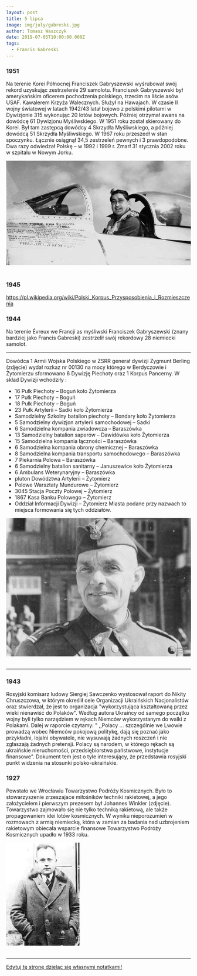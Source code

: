 ```yaml
---
layout: post
title: 5 lipca
image: img/july/gabreski.jpg
author: Tomasz Waszczyk
date: 2019-07-05T10:00:00.000Z
tags:
  - Francis Gabreski
---
```


### 1951

Na terenie Korei Północnej Franciszek Gabryszewski wyśrubował swój rekord uzyskując zestrzelenie 29 samolotu. Franciszek Gabryszewski był amerykańskim oficerem pochodzenia polskiego, trzecim na liście asów USAF. Kawalerem Krzyża Walecznych. Służył na Hawajach. W czasie II wojny światowej w latach 1942/43 latał bojowo z polskimi pilotami w Dywizjonie 315 wykonując 20 lotów bojowych. Później otrzymał awans na dowódcę 61 Dywizjonu Myśliwskiego. W 1951 roku został skierowany do Korei. Był tam zastępcą dowódcy 4 Skrzydła Myśliwskiego, a później dowódcą 51 Skrzydła Myśliwskiego. W 1967 roku przeszedł w stan spoczynku. Łącznie osiągnął 34,5 zestrzeleń pewnych i 3 prawdopodobne. Dwa razy odwiedzał Polskę – w 1992 i 1999 r. Zmarł 31 stycznia 2002 roku w szpitalu w Nowym Jorku.

<img src="./img/july/gabreski.jpg"><br><br>

### 1945

https://pl.wikipedia.org/wiki/Polski_Korpus_Przysposobienia_i_Rozmieszczenia

### 1944

Na terenie Évreux we Francji as myśliwski Franciszek Gabryszewski (znany bardziej jako Francis Gabreski) zestrzelił swój rekordowy 28 niemiecki samolot.

---

Dowódca 1 Armii Wojska Polskiego w ZSRR generał dywizji Zygmunt Berling (zdjęcie) wydał rozkaz nr 00130 na mocy którego w Berdyczowie i Żytomierzu sformowano 6 Dywizję Piechoty oraz 1 Korpus Pancerny. W skład Dywizji wchodziły :

- 16 Pułk Piechoty – Boguń koło Żytomierza
- 17 Pułk Piechoty – Boguń
- 18 Pułk Piechoty – Boguń
- 23 Pułk Artylerii – Sadki koło Żytomierza
- Samodzielny Szkolny batalion piechoty –
Bondary koło Żytomierza
- 5 Samodzielny dywizjon artylerii
samochodowej – Sadki
- 6 Samodzielna kompania zwiadowcza –
Baraszówka
- 13 Samodzielny batalion saperów –
Dawidówka koło Żytomierza
- 15 Samodzielna kompania łączności –
Baraszówka
- 6 Samodzielna kompania obrony chemicznej
– Baraszówka
- 8 Samodzielna kompania transportu
samochodowego – Baraszówka
- 7 Piekarnia Polowa – Baraszówka
- 6 Samodzielny batalion sanitarny –
Januszewice koło Żytomierza
- 6 Ambulans Weterynaryjny – Baraszówka
- pluton Dowództwa Artylerii – Żytomierz
- Polowe Warsztaty Mundurowe – Żytomierz
- 3045 Stacja Poczty Polowej – Żytomierz
- 1867 Kasa Banku Polowego – Żytomierz
- Oddział Informacji Dywizji – Żytomierz
Miasta podane przy nazwach to miejsca formowania się tych oddziałów.

<img src="./img/july/berling.jpg"><br><br>

---

### 1943

Rosyjski komisarz ludowy Siergiej Sawczenko wystosował raport do Nikity Chruszczowa, w którym określił cele Organizacji Ukraińskich Nacjonalistów oraz stwierdzał, że jest to organizacja "wykorzystująca kształtowaną przez wieki nienawiść do Polaków".
Według autora Ukraińcy od samego początku wojny byli tylko narzędziem w rękach Niemców wykorzystanym do walki z Polakami.
Dalej w raporcie czytamy:
" ,,Polacy … szczególnie we Lwowie prowadzą wobec Niemców pokojową politykę, dają się poznać jako przykładni, lojalni obywatele, nie wysuwają żadnych roszczeń i nie zgłaszają żadnych pretensji. Polacy są narodem, w którego rękach są ukraińskie nieruchomości, przedsiębiorstwa państwowe, instytucje finansowe".
Dokument tem jest o tyle interesujący, że przedstawia rosyjski punkt widzenia na stosunki polsko-ukraińskie.

### 1927

Powstało we Wrocławiu Towarzystwo Podróży Kosmicznych. Było to stowarzyszenie zrzeszajace miłośników techniki rakietowej, a jego założycielem i pierwszym prezesem był Johannes Winkler (zdjęcie). Towarzystwo zajmowało się nie tylko techniką rakietową, ale także propagowaniem idei lotów kosmicznych.
W wyniku nieporozumień w rozmowach z armią niemiecką, która w zamian za badania nad uzbrojeniem rakietowym obiecała wsparcie finansowe Towarzystwo Podróży Kosmicznych upadło w 1933 roku.

<img src="./img/july/winkler.jpg"><br><br>

---

<a href="https://github.com/TomaszWaszczyk/historia.waszczyk.com/edit/master/src/content/july-5.md" target="_blank">Edytuj tę stronę dzieląc się własnymi notatkami!</a>
